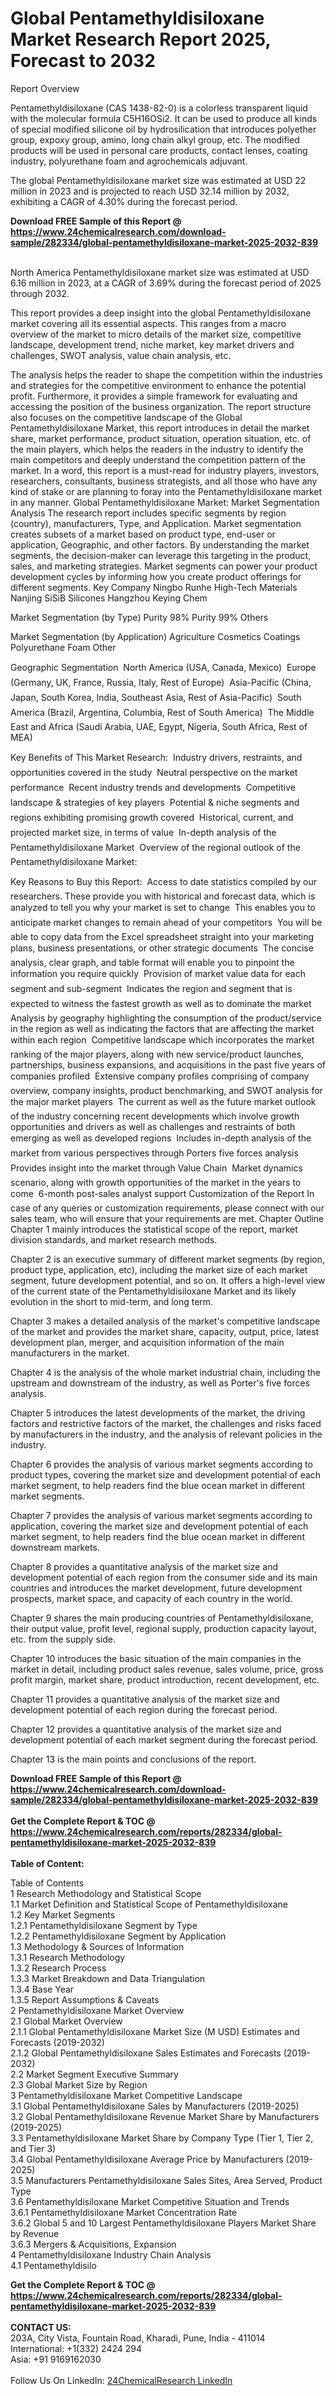 <h1>Global Pentamethyldisiloxane Market Research Report 2025, Forecast to 2032</h1><p>Report Overview</p><p>
Pentamethyldisiloxane (CAS 1438-82-0) is a colorless transparent liquid with the molecular formula C5H16OSi2. It can be used to produce all kinds of special modified silicone oil by  hydrosilication that introduces polyether group, expoxy group, amino, long chain alkyl group, etc. The modified products will be used in personal care products, contact lenses, coating industry, polyurethane foam and agrochemicals adjuvant.</p><p>
The global Pentamethyldisiloxane market size was estimated at USD 22 million in 2023 and is projected to reach USD 32.14 million by 2032, exhibiting a CAGR of 4.30% during the forecast period.</p><div><b>Download FREE Sample of this Report @ 
            <a href="https://www.24chemicalresearch.com/download-sample/282334/global-pentamethyldisiloxane-market-2025-2032-839">
            https://www.24chemicalresearch.com/download-sample/282334/global-pentamethyldisiloxane-market-2025-2032-839</a></b></div><br><p>
North America Pentamethyldisiloxane market size was estimated at USD 6.16 million in 2023, at a CAGR of 3.69% during the forecast period of 2025 through 2032.</p><p>
This report provides a deep insight into the global Pentamethyldisiloxane market covering all its essential aspects. This ranges from a macro overview of the market to micro details of the market size, competitive landscape, development trend, niche market, key market drivers and challenges, SWOT analysis, value chain analysis, etc.</p><p>
The analysis helps the reader to shape the competition within the industries and strategies for the competitive environment to enhance the potential profit. Furthermore, it provides a simple framework for evaluating and accessing the position of the business organization. The report structure also focuses on the competitive landscape of the Global Pentamethyldisiloxane Market, this report introduces in detail the market share, market performance, product situation, operation situation, etc. of the main players, which helps the readers in the industry to identify the main competitors and deeply understand the competition pattern of the market.
In a word, this report is a must-read for industry players, investors, researchers, consultants, business strategists, and all those who have any kind of stake or are planning to foray into the Pentamethyldisiloxane market in any manner.
Global Pentamethyldisiloxane Market: Market Segmentation Analysis
The research report includes specific segments by region (country), manufacturers, Type, and Application. Market segmentation creates subsets of a market based on product type, end-user or application, Geographic, and other factors. By understanding the market segments, the decision-maker can leverage this targeting in the product, sales, and marketing strategies. Market segments can power your product development cycles by informing how you create product offerings for different segments.
Key Company
Ningbo Runhe High-Tech Materials
Nanjing SiSiB Silicones
Hangzhou Keying Chem</p><p>
Market Segmentation (by Type)
Purity 98%
Purity 99%
Others</p><p>
Market Segmentation (by Application)
Agriculture
Cosmetics
Coatings
Polyurethane Foam
Other</p><p>
Geographic Segmentation
 North America (USA, Canada, Mexico)
 Europe (Germany, UK, France, Russia, Italy, Rest of Europe)
 Asia-Pacific (China, Japan, South Korea, India, Southeast Asia, Rest of Asia-Pacific)
 South America (Brazil, Argentina, Columbia, Rest of South America)
 The Middle East and Africa (Saudi Arabia, UAE, Egypt, Nigeria, South Africa, Rest of MEA)</p><p>
Key Benefits of This Market Research:
 Industry drivers, restraints, and opportunities covered in the study
 Neutral perspective on the market performance
 Recent industry trends and developments
 Competitive landscape &amp; strategies of key players
 Potential &amp; niche segments and regions exhibiting promising growth covered
 Historical, current, and projected market size, in terms of value
 In-depth analysis of the Pentamethyldisiloxane Market
 Overview of the regional outlook of the Pentamethyldisiloxane Market:</p><p>
Key Reasons to Buy this Report:
 Access to date statistics compiled by our researchers. These provide you with historical and forecast data, which is analyzed to tell you why your market is set to change
 This enables you to anticipate market changes to remain ahead of your competitors
 You will be able to copy data from the Excel spreadsheet straight into your marketing plans, business presentations, or other strategic documents
 The concise analysis, clear graph, and table format will enable you to pinpoint the information you require quickly
 Provision of market value data for each segment and sub-segment
 Indicates the region and segment that is expected to witness the fastest growth as well as to dominate the market
 Analysis by geography highlighting the consumption of the product/service in the region as well as indicating the factors that are affecting the market within each region
 Competitive landscape which incorporates the market ranking of the major players, along with new service/product launches, partnerships, business expansions, and acquisitions in the past five years of companies profiled
 Extensive company profiles comprising of company overview, company insights, product benchmarking, and SWOT analysis for the major market players
 The current as well as the future market outlook of the industry concerning recent developments which involve growth opportunities and drivers as well as challenges and restraints of both emerging as well as developed regions
 Includes in-depth analysis of the market from various perspectives through Porters five forces analysis
 Provides insight into the market through Value Chain
 Market dynamics scenario, along with growth opportunities of the market in the years to come
 6-month post-sales analyst support
Customization of the Report
In case of any queries or customization requirements, please connect with our sales team, who will ensure that your requirements are met.
Chapter Outline
Chapter 1 mainly introduces the statistical scope of the report, market division standards, and market research methods.</p><p>
Chapter 2 is an executive summary of different market segments (by region, product type, application, etc), including the market size of each market segment, future development potential, and so on. It offers a high-level view of the current state of the Pentamethyldisiloxane Market and its likely evolution in the short to mid-term, and long term.</p><p>
Chapter 3 makes a detailed analysis of the market's competitive landscape of the market and provides the market share, capacity, output, price, latest development plan, merger, and acquisition information of the main manufacturers in the market.</p><p>
Chapter 4 is the analysis of the whole market industrial chain, including the upstream and downstream of the industry, as well as Porter's five forces analysis.</p><p>
Chapter 5 introduces the latest developments of the market, the driving factors and restrictive factors of the market, the challenges and risks faced by manufacturers in the industry, and the analysis of relevant policies in the industry.</p><p>
Chapter 6 provides the analysis of various market segments according to product types, covering the market size and development potential of each market segment, to help readers find the blue ocean market in different market segments.</p><p>
Chapter 7 provides the analysis of various market segments according to application, covering the market size and development potential of each market segment, to help readers find the blue ocean market in different downstream markets.</p><p>
Chapter 8 provides a quantitative analysis of the market size and development potential of each region from the consumer side and its main countries and introduces the market development, future development prospects, market space, and capacity of each country in the world.</p><p>
Chapter 9 shares the main producing countries of Pentamethyldisiloxane, their output value, profit level, regional supply, production capacity layout, etc. from the supply side.</p><p>
Chapter 10 introduces the basic situation of the main companies in the market in detail, including product sales revenue, sales volume, price, gross profit margin, market share, product introduction, recent development, etc.</p><p>
Chapter 11 provides a quantitative analysis of the market size and development potential of each region during the forecast period.</p><p>
Chapter 12 provides a quantitative analysis of the market size and development potential of each market segment during the forecast period.</p><p>
Chapter 13 is the main points and conclusions of the report.</p><p>
</p><div><b>Download FREE Sample of this Report @ 
            <a href="https://www.24chemicalresearch.com/download-sample/282334/global-pentamethyldisiloxane-market-2025-2032-839">
            https://www.24chemicalresearch.com/download-sample/282334/global-pentamethyldisiloxane-market-2025-2032-839</a></b></div><br><div><b>Get the Complete Report & TOC @ 
            <a href="https://www.24chemicalresearch.com/reports/282334/global-pentamethyldisiloxane-market-2025-2032-839">
            https://www.24chemicalresearch.com/reports/282334/global-pentamethyldisiloxane-market-2025-2032-839</a></b></div><br>
            <b>Table of Content:</b><p>Table of Contents<br />
1 Research Methodology and Statistical Scope<br />
1.1 Market Definition and Statistical Scope of Pentamethyldisiloxane<br />
1.2 Key Market Segments<br />
1.2.1 Pentamethyldisiloxane Segment by Type<br />
1.2.2 Pentamethyldisiloxane Segment by Application<br />
1.3 Methodology & Sources of Information<br />
1.3.1 Research Methodology<br />
1.3.2 Research Process<br />
1.3.3 Market Breakdown and Data Triangulation<br />
1.3.4 Base Year<br />
1.3.5 Report Assumptions & Caveats<br />
2 Pentamethyldisiloxane Market Overview<br />
2.1 Global Market Overview<br />
2.1.1 Global Pentamethyldisiloxane Market Size (M USD) Estimates and Forecasts (2019-2032)<br />
2.1.2 Global Pentamethyldisiloxane Sales Estimates and Forecasts (2019-2032)<br />
2.2 Market Segment Executive Summary<br />
2.3 Global Market Size by Region<br />
3 Pentamethyldisiloxane Market Competitive Landscape<br />
3.1 Global Pentamethyldisiloxane Sales by Manufacturers (2019-2025)<br />
3.2 Global Pentamethyldisiloxane Revenue Market Share by Manufacturers (2019-2025)<br />
3.3 Pentamethyldisiloxane Market Share by Company Type (Tier 1, Tier 2, and Tier 3)<br />
3.4 Global Pentamethyldisiloxane Average Price by Manufacturers (2019-2025)<br />
3.5 Manufacturers Pentamethyldisiloxane Sales Sites, Area Served, Product Type<br />
3.6 Pentamethyldisiloxane Market Competitive Situation and Trends<br />
3.6.1 Pentamethyldisiloxane Market Concentration Rate<br />
3.6.2 Global 5 and 10 Largest Pentamethyldisiloxane Players Market Share by Revenue<br />
3.6.3 Mergers & Acquisitions, Expansion<br />
4 Pentamethyldisiloxane Industry Chain Analysis<br />
4.1 Pentamethyldisilo</p><div><b>Get the Complete Report & TOC @ 
            <a href="https://www.24chemicalresearch.com/reports/282334/global-pentamethyldisiloxane-market-2025-2032-839">
            https://www.24chemicalresearch.com/reports/282334/global-pentamethyldisiloxane-market-2025-2032-839</a></b></div><br><b>CONTACT US:</b><br>
            203A, City Vista, Fountain Road, Kharadi, Pune, India - 411014<br>
            International: +1(332) 2424 294<br>
            Asia: +91 9169162030 <br><br>
            Follow Us On LinkedIn: <a href="https://www.linkedin.com/company/24chemicalresearch/">24ChemicalResearch LinkedIn</a>